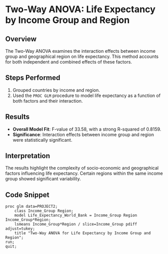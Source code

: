 # Two-Way ANOVA: Life Expectancy by Income Group and Region

## Overview
The Two-Way ANOVA examines the interaction effects between income group and geographical region on life expectancy. This method accounts for both independent and combined effects of these factors.

## Steps Performed
1. Grouped countries by income and region.
2. Used the `PROC GLM` procedure to model life expectancy as a function of both factors and their interaction.

## Results
- **Overall Model Fit**: F-value of 33.58, with a strong R-squared of 0.8159.
- **Significance**: Interaction effects between income group and region were statistically significant.

## Interpretation
The results highlight the complexity of socio-economic and geographical factors influencing life expectancy. Certain regions within the same income group showed significant variability.

## Code Snippet
```sas
proc glm data=PROJECT2;
    class Income_Group Region;
    model Life_Expectancy_World_Bank = Income_Group Region Income_Group*Region;
    lsmeans Income_Group*Region / slice=Income_Group pdiff adjust=tukey;
    title "Two-Way ANOVA for Life Expectancy by Income Group and Region";
run;
quit;
